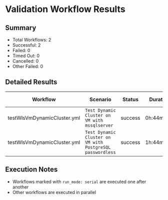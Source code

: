 # Validation Workflow Results

## Summary
- Total Workflows: 2
- Successful: 2
- Failed: 0
- Timed Out: 0
- Cancelled: 0
- Other Failed: 0

## Detailed Results

| Workflow | Scenario | Status | Duration | Run URL |
|----------|----------|---------|-----------|----------|
| testWlsVmDynamicCluster.yml | `Test Dynamic Cluster on VM with mssqlserver` | success | 0h:44m:13s | [View Run](https://github.com/azure-javaee/weblogic-azure/actions/runs/16954525769) |
| testWlsVmDynamicCluster.yml | `Test Dynamic Cluster on VM with PostgreSQL passwordless` | success | 1h:44m:54s | [View Run](https://github.com/azure-javaee/weblogic-azure/actions/runs/16955111026) |


## Execution Notes
- Workflows marked with `run_mode: serial` are executed one after another
- Other workflows are executed in parallel
